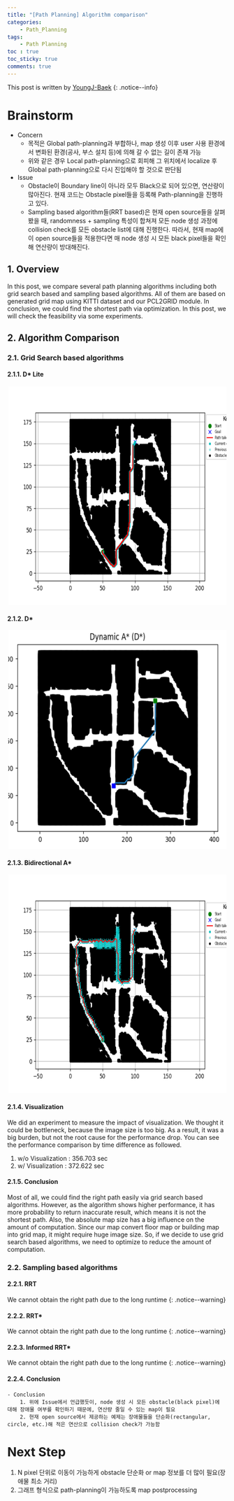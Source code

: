 ```yaml
---
title: "[Path Planning] Algorithm comparison"
categories:
    - Path_Planning
tags:
    - Path Planning
toc : true
toc_sticky: true
comments: true
---
```

This post is written by [YoungJ-Baek](https://github.com/YoungJ-Baek)
{: .notice--info}

# Brainstorm

- Concern
    - 목적은 Global path-planning과 부합하나, map 생성 이후 user 사용 환경에서 변화된 환경(공사, 부스 설치 등)에 의해 갈 수 없는 길이 존재 가능
    - 위와 같은 경우 Local path-planning으로 회피해 그 위치에서 localize 후 Global path-planning으로 다시 진입해야 할 것으로 판단됨
- Issue
    - Obstacle이 Boundary line이 아니라 모두 Black으로 되어 있으면, 연산량이 많아진다. 현재 코드는 Obstacle pixel들을 등록해 Path-planning을 진행하고 있다.
    - Sampling based algorithm들(RRT based)은 현재 open source들을 살펴봤을 때, randomness + sampling 특성이 합쳐져 모든 node 생성 과정에 collision check를 모든 obstacle list에 대해 진행한다. 따라서, 현재 map에 이 open source들을 적용한다면 매 node 생성 시 모든 black pixel들을 확인해 연산량이 방대해진다.

## 1. Overview
In this post, we compare several path planning algorithms including both grid search based and sampling based algorithms. All of them are based on generated grid map using KITTI dataset and our PCL2GRID module. In conclusion, we could find the shortest path via optimization. In this post, we will check the feasibility via some experiments.

## 2. Algorithm Comparison

### 2.1. Grid Search based algorithms
#### 2.1.1. D* Lite
<p align="center"><img src="/assets/images/posts/d_star_lite.png" height="500px" width="500px"></p>
<!-- ![d_star_lite.png](/assets/images/posts/d_star_lite.png) -->

#### 2.1.2. D*
<p align="center"><img src="/assets/images/posts/d_star.png" height="500px" width="500px"></p>
<!-- ![d_star.png](/assets/images/posts/d_star.png) -->
    
#### 2.1.3. Bidirectional A*
<p align="center"><img src="/assets/images/posts/bidirectional_a_star.png" height="500px" width="500px"></p>
<!-- ![bidirectional_a_star.png](/assets/images/posts/bidirectional_a_star.png) -->
    
#### 2.1.4. Visualization
We did an experiment to measure the impact of visualization. We thought it could be bottleneck, because the image size is too big. As a result, it was a big burden, but not the root cause for the performance drop. You can see the performance comparison by time difference as followed.

1. w/o Visualization : 356.703 sec
2. w/  Visualization : 372.622 sec

#### 2.1.5. Conclusion
Most of all, we could find the right path easily via grid search based algorithms. However, as the algorithm shows higher performance, it has more probability to return inaccurate result, which means it is not the shortest path. Also, the absolute map size has a big influence on the amount of computation. Since our map convert floor map or building map into grid map, it might require huge image size. So, if we decide to use grid search based algorithms, we need to optimize to reduce the amount of computation.

### 2.2. Sampling based algorithms
#### 2.2.1. RRT
We cannot obtain the right path due to the long runtime
{: .notice--warning}

#### 2.2.2. RRT*
We cannot obtain the right path due to the long runtime
{: .notice--warning}

#### 2.2.3. Informed RRT*
We cannot obtain the right path due to the long runtime
{: .notice--warning}

#### 2.2.4. Conclusion

    - Conclusion
        1. 위에 Issue에서 언급했듯이, node 생성 시 모든 obstacle(black pixel)에 대해 장애물 여부를 확인하기 때문에, 연산량 줄일 수 있는 map이 필요
        2. 현재 open source에서 제공하는 예제는 장애물들을 단순화(rectangular, circle, etc.)해 적은 연산으로 collision check가 가능함
        

# Next Step

1. N pixel 단위로 이동이 가능하게 obstacle 단순화 or map 정보를 더 많이 필요(장애물 최소 거리)
2. 그래프 형식으로 path-planning이 가능하도록 map postprocessing